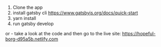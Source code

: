 1. Clone the app
2. install gatsby cli https://www.gatsbyjs.org/docs/quick-start
3. yarn install
4. run gatsby develop

or - take a look at the code and then go to the live site: https://hopeful-borg-d95a5b.netlify.com